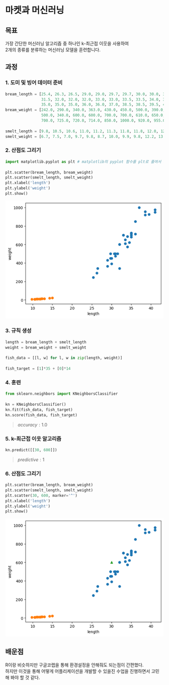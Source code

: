 마켓과 머신러닝
===
목표
---
가장 간단한 머신러닝 알고리즘 중 하나인 k-최근접 이웃을 사용하여   
2개의 종류를 분류하는 머신러닝 모델을 훈련합니다.   

과정
---------------------
### 1. 도미 및 빙어 데이터 준비
```python
bream_length = [25.4, 26.3, 26.5, 29.0, 29.0, 29.7, 29.7, 30.0, 30.0, 30.7, 31.0, 31.0, 
                31.5, 32.0, 32.0, 32.0, 33.0, 33.0, 33.5, 33.5, 34.0, 34.0, 34.5, 35.0, 
                35.0, 35.0, 35.0, 36.0, 36.0, 37.0, 38.5, 38.5, 39.5, 41.0, 41.0]
bream_weight = [242.0, 290.0, 340.0, 363.0, 430.0, 450.0, 500.0, 390.0, 450.0, 500.0, 475.0, 500.0, 
                500.0, 340.0, 600.0, 600.0, 700.0, 700.0, 610.0, 650.0, 575.0, 685.0, 620.0, 680.0, 
                700.0, 725.0, 720.0, 714.0, 850.0, 1000.0, 920.0, 955.0, 925.0, 975.0, 950.0]

smelt_length = [9.8, 10.5, 10.6, 11.0, 11.2, 11.3, 11.8, 11.8, 12.0, 12.2, 12.4, 13.0, 14.3, 15.0]
smelt_weight = [6.7, 7.5, 7.0, 9.7, 9.8, 8.7, 10.0, 9.9, 9.8, 12.2, 13.4, 12.2, 19.7, 19.9]
```
### 2. 산점도 그리기
```python
import matplotlib.pyplot as plt # matplotlib의 pyplot 함수를 plt로 줄여서 사용

plt.scatter(bream_length, bream_weight)
plt.scatter(smelt_length, smelt_weight)
plt.xlabel('length')
plt.ylabel('weight')
plt.show()
```
![산점도1](./2.png)
### 3. 규칙 생성
```python
length = bream_length + smelt_length
weight = bream_weight + smelt_weight

fish_data = [[l, w] for l, w in zip(length, weight)]

fish_target = [1]*35 + [0]*14
```
### 4. 훈련
```python
from sklearn.neighbors import KNeighborsClassifier

kn = KNeighborsClassifier()
kn.fit(fish_data, fish_target)
kn.score(fish_data, fish_target)
```
> $accuracy : 1.0$
### 5. k-최근접 이웃 알고리즘
```python
kn.predict([[30, 600]])
```
> $predictive : 1$
### 6. 산점도 그리기
```python
plt.scatter(bream_length, bream_weight)
plt.scatter(smelt_length, smelt_weight)
plt.scatter(30, 600, marker='^')
plt.xlabel('length')
plt.ylabel('weight')
plt.show()
```
![산점도1](./6.png)

배운점
---
R이랑 비슷하지만 구글코랩을 통해 환경설정을 안해줘도 되는점이 간편했다.   
하지만 이것을 통해 어떻게 어플리케이션을 개발할 수 있을진 수업을 진행하면서 고민 해 봐야 할 것 같다.   
